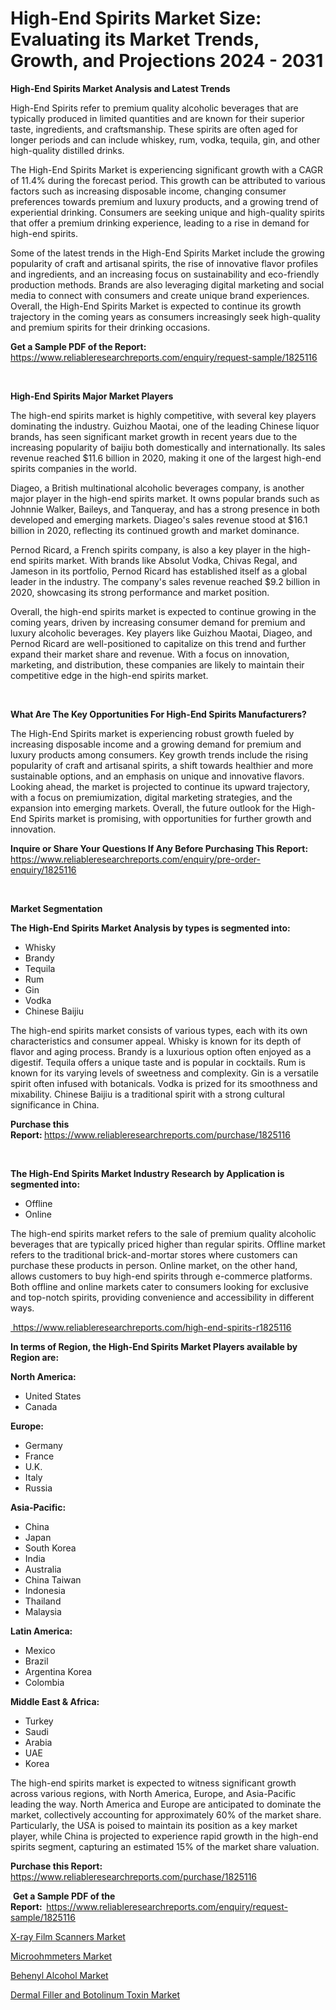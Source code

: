 <p><h1>High-End Spirits Market Size: Evaluating its Market Trends, Growth, and Projections 2024 - 2031</h1></p><p><strong>High-End Spirits Market Analysis and Latest Trends</strong></p>
<p><p>High-End Spirits refer to premium quality alcoholic beverages that are typically produced in limited quantities and are known for their superior taste, ingredients, and craftsmanship. These spirits are often aged for longer periods and can include whiskey, rum, vodka, tequila, gin, and other high-quality distilled drinks.</p><p>The High-End Spirits Market is experiencing significant growth with a CAGR of 11.4% during the forecast period. This growth can be attributed to various factors such as increasing disposable income, changing consumer preferences towards premium and luxury products, and a growing trend of experiential drinking. Consumers are seeking unique and high-quality spirits that offer a premium drinking experience, leading to a rise in demand for high-end spirits.</p><p>Some of the latest trends in the High-End Spirits Market include the growing popularity of craft and artisanal spirits, the rise of innovative flavor profiles and ingredients, and an increasing focus on sustainability and eco-friendly production methods. Brands are also leveraging digital marketing and social media to connect with consumers and create unique brand experiences. Overall, the High-End Spirits Market is expected to continue its growth trajectory in the coming years as consumers increasingly seek high-quality and premium spirits for their drinking occasions.</p></p>
<p><strong>Get a Sample PDF of the Report:&nbsp;</strong> <a href="https://www.reliableresearchreports.com/enquiry/request-sample/1825116">https://www.reliableresearchreports.com/enquiry/request-sample/1825116</a></p>
<p>&nbsp;</p>
<p><strong>High-End Spirits Major Market Players</strong></p>
<p><p>The high-end spirits market is highly competitive, with several key players dominating the industry. Guizhou Maotai, one of the leading Chinese liquor brands, has seen significant market growth in recent years due to the increasing popularity of baijiu both domestically and internationally. Its sales revenue reached $11.6 billion in 2020, making it one of the largest high-end spirits companies in the world.</p><p>Diageo, a British multinational alcoholic beverages company, is another major player in the high-end spirits market. It owns popular brands such as Johnnie Walker, Baileys, and Tanqueray, and has a strong presence in both developed and emerging markets. Diageo's sales revenue stood at $16.1 billion in 2020, reflecting its continued growth and market dominance.</p><p>Pernod Ricard, a French spirits company, is also a key player in the high-end spirits market. With brands like Absolut Vodka, Chivas Regal, and Jameson in its portfolio, Pernod Ricard has established itself as a global leader in the industry. The company's sales revenue reached $9.2 billion in 2020, showcasing its strong performance and market position.</p><p>Overall, the high-end spirits market is expected to continue growing in the coming years, driven by increasing consumer demand for premium and luxury alcoholic beverages. Key players like Guizhou Maotai, Diageo, and Pernod Ricard are well-positioned to capitalize on this trend and further expand their market share and revenue. With a focus on innovation, marketing, and distribution, these companies are likely to maintain their competitive edge in the high-end spirits market.</p></p>
<p>&nbsp;</p>
<p><strong>What Are The Key Opportunities For High-End Spirits Manufacturers?</strong></p>
<p><p>The High-End Spirits market is experiencing robust growth fueled by increasing disposable income and a growing demand for premium and luxury products among consumers. Key growth trends include the rising popularity of craft and artisanal spirits, a shift towards healthier and more sustainable options, and an emphasis on unique and innovative flavors. Looking ahead, the market is projected to continue its upward trajectory, with a focus on premiumization, digital marketing strategies, and the expansion into emerging markets. Overall, the future outlook for the High-End Spirits market is promising, with opportunities for further growth and innovation.</p></p>
<p><strong>Inquire or Share Your Questions If Any Before Purchasing This Report:</strong> <a href="https://www.reliableresearchreports.com/enquiry/pre-order-enquiry/1825116">https://www.reliableresearchreports.com/enquiry/pre-order-enquiry/1825116</a></p>
<p>&nbsp;</p>
<p><strong>Market Segmentation</strong></p>
<p><strong>The High-End Spirits Market Analysis by types is segmented into:</strong></p>
<p><ul><li>Whisky</li><li>Brandy</li><li>Tequila</li><li>Rum</li><li>Gin</li><li>Vodka</li><li>Chinese Baijiu</li></ul></p>
<p><p>The high-end spirits market consists of various types, each with its own characteristics and consumer appeal. Whisky is known for its depth of flavor and aging process. Brandy is a luxurious option often enjoyed as a digestif. Tequila offers a unique taste and is popular in cocktails. Rum is known for its varying levels of sweetness and complexity. Gin is a versatile spirit often infused with botanicals. Vodka is prized for its smoothness and mixability. Chinese Baijiu is a traditional spirit with a strong cultural significance in China.</p></p>
<p><strong>Purchase this Report:&nbsp;</strong><a href="https://www.reliableresearchreports.com/purchase/1825116">https://www.reliableresearchreports.com/purchase/1825116</a></p>
<p>&nbsp;</p>
<p><strong>The High-End Spirits Market Industry Research by Application is segmented into:</strong></p>
<p><ul><li>Offline</li><li>Online</li></ul></p>
<p><p>The high-end spirits market refers to the sale of premium quality alcoholic beverages that are typically priced higher than regular spirits. Offline market refers to the traditional brick-and-mortar stores where customers can purchase these products in person. Online market, on the other hand, allows customers to buy high-end spirits through e-commerce platforms. Both offline and online markets cater to consumers looking for exclusive and top-notch spirits, providing convenience and accessibility in different ways.</p></p>
<p><a href="https://www.reliableresearchreports.com/high-end-spirits-r1825116">&nbsp;https://www.reliableresearchreports.com/high-end-spirits-r1825116</a></p>
<p><strong>In terms of Region, the High-End Spirits Market Players available by Region are:</strong></p>
<p>
    <p> <strong> North America: </strong>
        <ul>
            <li>United States</li>
            <li>Canada</li>
        </ul>
        </p> 
    <p> <strong> Europe: </strong>
        <ul>
            <li>Germany</li>
            <li>France</li>
            <li>U.K.</li>
            <li>Italy</li>
            <li>Russia</li>
        </ul>
        </p> 
    <p> <strong> Asia-Pacific: </strong>
        <ul>
            <li>China</li>
            <li>Japan</li>
            <li>South Korea</li>
            <li>India</li>
            <li>Australia</li>
            <li>China Taiwan</li>
            <li>Indonesia</li>
            <li>Thailand</li>
            <li>Malaysia</li>
        </ul>
        </p> 
    <p> <strong> Latin America: </strong>
        <ul>
            <li>Mexico</li>
            <li>Brazil</li>
            <li>Argentina Korea</li>
            <li>Colombia</li>
        </ul>
        </p> 
    <p> <strong> Middle East & Africa: </strong>
        <ul>
            <li>Turkey</li>
            <li>Saudi</li>
            <li>Arabia</li>
            <li>UAE</li>
            <li>Korea</li>
        </ul>
    </p>
    </p>
<p><p>The high-end spirits market is expected to witness significant growth across various regions, with North America, Europe, and Asia-Pacific leading the way. North America and Europe are anticipated to dominate the market, collectively accounting for approximately 60% of the market share. Particularly, the USA is poised to maintain its position as a key market player, while China is projected to experience rapid growth in the high-end spirits segment, capturing an estimated 15% of the market share valuation.</p></p>
<p><strong>Purchase this Report: </strong><a href="https://www.reliableresearchreports.com/purchase/1825116">https://www.reliableresearchreports.com/purchase/1825116</a></p>
<p>&nbsp;<strong>Get a Sample PDF of the Report:&nbsp;&nbsp;</strong><a href="https://www.reliableresearchreports.com/enquiry/request-sample/1825116">https://www.reliableresearchreports.com/enquiry/request-sample/1825116</a></p>
<p><strong></strong></p>
<p><p><a href="https://www.linkedin.com/pulse/x-ray-film-scanners-market-size-growing-forecasted-period-a95bf?trackingId=6F9Gz6YPwZKbnkx%2FQrtrww%3D%3D">X-ray Film Scanners Market</a></p><p><a href="https://view.publitas.com/reportprime-1/microohmmeters-market-provides-a-comprehensive-analysis-including-a-macro-overview-of-the-market-as-well-as-micro-details-such-as-market-size-and-competitive-landscape/">Microohmmeters Market</a></p><p><a href="https://rainy-horn-d69.notion.site/Behenyl-Alcohol-Market-Size-Reflecting-a-Forecast-Till-2031-Market-By-Type-By-Application-and-By-G-d8676288e2844cc08d5d33d670b0ba8f">Behenyl Alcohol Market</a></p><p><a href="https://www.linkedin.com/pulse/dermal-filler-botolinum-toxin-market-size-examines-its-hncmf?trackingId=Zm8eHUxqiVR083uyHKQuBg%3D%3D">Dermal Filler and Botolinum Toxin Market</a></p></p>